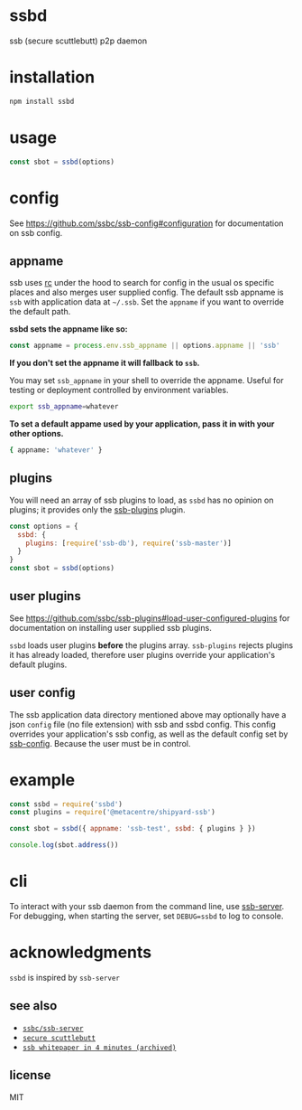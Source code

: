 # ssbd
ssb (secure scuttlebutt) p2p daemon

# **installation**

```sh
npm install ssbd
```

# **usage**

```js
const sbot = ssbd(options)
```

# **config**

See https://github.com/ssbc/ssb-config#configuration for documentation on ssb config.

## **appname**

ssb uses [rc](https://www.npmjs.com/package/rc) under the hood to search for config in the usual os specific places and also merges user supplied config. The default ssb appname is `ssb` with application data at `~/.ssb`. Set the `appname` if you want to override the default path.

**ssbd sets the appname like so:**

```js
const appname = process.env.ssb_appname || options.appname || 'ssb'
```

**If you don't set the appname it will fallback to `ssb`.**

You may set `ssb_appname` in your shell to override the appname. Useful for testing or deployment controlled by environment variables.

```sh
export ssb_appname=whatever
```

**To set a default appame used by your application, pass it in with your other options.**
```sh
{ appname: 'whatever' }
```

## **plugins**

You will need an array of ssb plugins to load, as `ssbd` has no opinion on plugins; it provides only the [ssb-plugins](https://github.com/ssbc/ssb-plugins) plugin.

```js
const options = {
  ssbd: {
    plugins: [require('ssb-db'), require('ssb-master')]
  }
}
const sbot = ssbd(options)
```

## **user plugins**

See https://github.com/ssbc/ssb-plugins#load-user-configured-plugins for documentation on installing user supplied ssb plugins.

`ssbd` loads user plugins **before** the plugins array. `ssb-plugins` rejects plugins it has already loaded, therefore user plugins override your application's default plugins.

## **user config**

The ssb application data directory mentioned above may optionally have a json `config` file (no file extension) with ssb and ssbd config. This config overrides your application's ssb config, as well as the default config set by [ssb-config](https://github.com/ssbc/ssb-config#configuration). Because the user must be in control.

# example

```js
const ssbd = require('ssbd')
const plugins = require('@metacentre/shipyard-ssb')

const sbot = ssbd({ appname: 'ssb-test', ssbd: { plugins } })

console.log(sbot.address())
```

# cli

To interact with your ssb daemon from the command line, use [ssb-server](https://github.com/ssbc/ssb-server). For debugging, when starting the server, set `DEBUG=ssbd` to log to console. 

# acknowledgments

`ssbd` is inspired by `ssb-server`

## see also

- [`ssbc/ssb-server`](https://github.com/ssbc/ssb-server)
- [`secure scuttlebutt`](https://scuttlebot.io/more/protocols/secure-scuttlebutt.html)
- [`ssb whitepaper in 4 minutes (archived)`](http://web.archive.org/web/20190716152343/https://infourminutes.co/whitepaper/scuttlebutt)

## license

MIT
